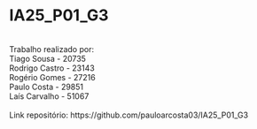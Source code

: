 # IA25_P01_G3
</br>
Trabalho realizado por:</br>
Tiago Sousa - 20735</br>
Rodrigo Castro - 23143</br>
Rogério Gomes - 27216</br>
Paulo Costa - 29851</br>
Laís Carvalho - 51067</br>
</br>
Link repositório: https://github.com/pauloarcosta03/IA25_P01_G3
